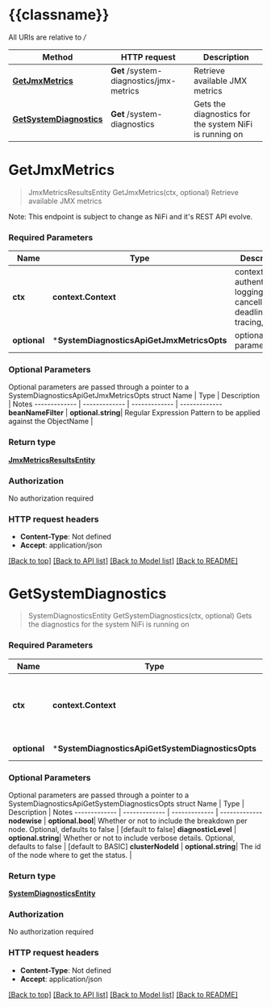 # {{classname}}

All URIs are relative to */*

Method | HTTP request | Description
------------- | ------------- | -------------
[**GetJmxMetrics**](SystemDiagnosticsApi.md#GetJmxMetrics) | **Get** /system-diagnostics/jmx-metrics | Retrieve available JMX metrics
[**GetSystemDiagnostics**](SystemDiagnosticsApi.md#GetSystemDiagnostics) | **Get** /system-diagnostics | Gets the diagnostics for the system NiFi is running on

# **GetJmxMetrics**
> JmxMetricsResultsEntity GetJmxMetrics(ctx, optional)
Retrieve available JMX metrics

Note: This endpoint is subject to change as NiFi and it's REST API evolve.

### Required Parameters

Name | Type | Description  | Notes
------------- | ------------- | ------------- | -------------
 **ctx** | **context.Context** | context for authentication, logging, cancellation, deadlines, tracing, etc.
 **optional** | ***SystemDiagnosticsApiGetJmxMetricsOpts** | optional parameters | nil if no parameters

### Optional Parameters
Optional parameters are passed through a pointer to a SystemDiagnosticsApiGetJmxMetricsOpts struct
Name | Type | Description  | Notes
------------- | ------------- | ------------- | -------------
 **beanNameFilter** | **optional.string**| Regular Expression Pattern to be applied against the ObjectName | 

### Return type

[**JmxMetricsResultsEntity**](JmxMetricsResultsEntity.md)

### Authorization

No authorization required

### HTTP request headers

 - **Content-Type**: Not defined
 - **Accept**: application/json

[[Back to top]](#) [[Back to API list]](../README.md#documentation-for-api-endpoints) [[Back to Model list]](../README.md#documentation-for-models) [[Back to README]](../README.md)

# **GetSystemDiagnostics**
> SystemDiagnosticsEntity GetSystemDiagnostics(ctx, optional)
Gets the diagnostics for the system NiFi is running on

### Required Parameters

Name | Type | Description  | Notes
------------- | ------------- | ------------- | -------------
 **ctx** | **context.Context** | context for authentication, logging, cancellation, deadlines, tracing, etc.
 **optional** | ***SystemDiagnosticsApiGetSystemDiagnosticsOpts** | optional parameters | nil if no parameters

### Optional Parameters
Optional parameters are passed through a pointer to a SystemDiagnosticsApiGetSystemDiagnosticsOpts struct
Name | Type | Description  | Notes
------------- | ------------- | ------------- | -------------
 **nodewise** | **optional.bool**| Whether or not to include the breakdown per node. Optional, defaults to false | [default to false]
 **diagnosticLevel** | **optional.string**| Whether or not to include verbose details. Optional, defaults to false | [default to BASIC]
 **clusterNodeId** | **optional.string**| The id of the node where to get the status. | 

### Return type

[**SystemDiagnosticsEntity**](SystemDiagnosticsEntity.md)

### Authorization

No authorization required

### HTTP request headers

 - **Content-Type**: Not defined
 - **Accept**: application/json

[[Back to top]](#) [[Back to API list]](../README.md#documentation-for-api-endpoints) [[Back to Model list]](../README.md#documentation-for-models) [[Back to README]](../README.md)

